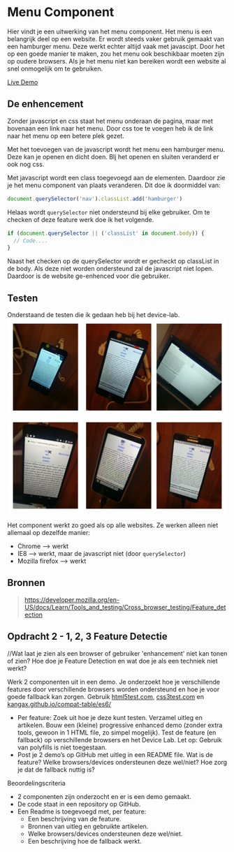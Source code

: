 # Menu Component

Hier vindt je een uitwerking van het menu component. Het menu is een belangrijk deel op een website. Er wordt steeds vaker gebruik gemaakt van een hamburger menu. Deze werkt echter altijd vaak met javascipt. Door het op een goede manier te maken, zou het menu ook beschikbaar moeten zijn op oudere browsers. Als je het menu niet kan bereiken wordt een website al snel onmogelijk om te gebruiken.

[Live Demo](https://velomovies.github.io/browser-technologies/opdracht2/Menu/index.html)

## De enhencement

Zonder javascript en css staat het menu onderaan de pagina, maar met bovenaan een link naar het menu. Door css toe te voegen heb ik de link naar het menu op een betere plek gezet. 

Met het toevoegen van de javascript wordt het menu een hamburger menu. Deze kan je openen en dicht doen. BIj het openen en sluiten veranderd er ook nog css.

Met javascript wordt een class toegevoegd aan de elementen. Daardoor zie je het menu component van plaats veranderen. 
Dit doe ik doormiddel van: 
```javascript
document.querySelector('nav').classList.add('hamburger')
```

Helaas wordt `querySelector` niet ondersteund bij elke gebruiker. Om te checken of deze feature werk doe ik het volgende.
```javascript
if (document.querySelector || ('classList' in document.body)) {
  // Code....
}
```
Naast het checken op de querySelector wordt er gecheckt op classList in de body. Als deze niet worden ondersteund zal de javascript niet lopen. Daardoor is de website ge-enhenced voor die gebruiker.

## Testen

Onderstaand de testen die ik gedaan heb bij het device-lab.
![Test](img/test-menu1.png)
![Test](img/test-menu2.png)

Het component werkt zo goed als op alle websites. Ze werken alleen niet allemaal op dezelfde manier:
* Chrome --> werkt
* IE8 --> werkt, maar de javascript niet  (door `querySelector`)
*  Mozilla firefox --> werkt

## Bronnen
> https://developer.mozilla.org/en-US/docs/Learn/Tools_and_testing/Cross_browser_testing/Feature_detection

## Opdracht 2 - 1, 2, 3 Feature Detectie
//Wat laat je zien als een browser of gebruiker 'enhancement' niet kan tonen of zien? Hoe doe je Feature Detection en wat doe je als een techniek niet werkt?

Werk 2 componenten uit in een demo. Je onderzoekt hoe je verschillende features door verschillende browsers worden ondersteund en hoe je voor goede fallback kan zorgen. Gebruik [html5test.com](https://html5test.com), [css3test.com](http://css3test.com) en [kangax.github.io/compat-table/es6/](https://kangax.github.io/compat-table/es6/)

- Per feature: Zoek uit hoe je deze kunt testen. Verzamel uitleg en artikelen. Bouw een (kleine) progressive enhanced demo (zonder extra tools, gewoon in 1 HTML file, zo simpel mogelijk). Test de feature (en fallback) op verschillende browsers en het Device Lab. Let op: Gebruik van polyfills is niet toegestaan.
- Post je 2 demo’s op GitHub met uitleg in een README file. Wat is de feature? Welke browsers/devices ondersteunen deze wel/niet? Hoe zorg je dat de fallback nuttig is?

Beoordelingscriteria
- 2 componenten zijn onderzocht en er is een demo gemaakt.
- De code staat in een repository op GitHub.
- Een Readme is toegevoegd met, per feature:
  -	Een beschrijving van de feature.
  - Bronnen van uitleg en gebruikte artikelen.
  -	Welke browsers/devices ondersteunen deze wel/niet.
  -	Een beschrijving hoe de fallback werkt.